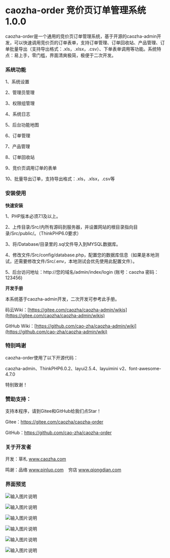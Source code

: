 # caozha-order 竞价页订单管理系统 1.0.0

caozha-order是一个通用的竞价页订单管理系统，基于开源的caozha-admin开发，可以快速调用竞价页的订单表单，支持订单管理、订单回收站、产品管理、订单批量导出（支持导出格式：.xls，.xlsx，.csv）、下单表单调用等功能。系统特点：易上手，零门槛，界面清爽极简，极便于二次开发。

### 系统功能

1、系统设置

2、管理员管理

3、权限组管理

4、系统日志

5、后台功能地图

6、订单管理

7、产品管理

8、订单回收站

9、竞价页调用订单的表单

10、批量导出订单，支持导出格式：.xls，.xlsx，.csv等


### 安装使用

**快速安装**

1、PHP版本必须7.1及以上。

2、上传目录/Src/内所有源码到服务器，并设置网站的根目录指向目录/Src/public/。（ThinkPHP6.0要求）

3、将/Database/目录里的.sql文件导入到MYSQL数据库。

4、修改文件/Src/config/database.php，配置您的数据库信息（如果是本地测试，还需要修改文件/Src/.env，本地测试会优先使用此配置文件）。

5、后台访问地址：http://您的域名/admin/index/login   (账号：caozha   密码：123456)


**开发手册**

本系统基于caozha-admin开发，二次开发可参考此手册。

码云Wiki：[https://gitee.com/caozha/caozha-admin/wikis](https://gitee.com/caozha/caozha-admin/wikis)

GitHub Wiki：[https://github.com/cao-zha/caozha-admin/wiki](https://github.com/cao-zha/caozha-admin/wiki)


### 特别鸣谢

caozha-order使用了以下开源代码：

caozha-admin、ThinkPHP6.0.2、layui2.5.4、layuimini v2、font-awesome-4.7.0

特别致谢！

### 赞助支持：

支持本程序，请到Gitee和GitHub给我们点Star！

Gitee：https://gitee.com/caozha/caozha-order

GitHub：https://github.com/cao-zha/caozha-order

### 关于开发者

开发：草札 www.caozha.com

鸣谢：品络 www.pinluo.com  &ensp;  穷店 www.qiongdian.com


### 界面预览


![输入图片说明](https://images.gitee.com/uploads/images/2020/0624/221753_c713f1d6_7397417.png "6.png")

![输入图片说明](https://images.gitee.com/uploads/images/2020/0624/221713_3e7c8db4_7397417.png "1.png")

![输入图片说明](https://images.gitee.com/uploads/images/2020/0624/221723_dc7e40eb_7397417.png "2.png")

![输入图片说明](https://images.gitee.com/uploads/images/2020/0624/221731_b0282f0c_7397417.png "3.png")

![输入图片说明](https://images.gitee.com/uploads/images/2020/0624/221738_94a98ecf_7397417.png "4.png")

![输入图片说明](https://images.gitee.com/uploads/images/2020/0624/221745_984615c8_7397417.png "5.png")

